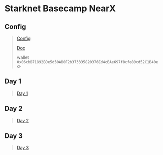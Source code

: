 # Starknet Basecamp NearX

## Config
>[Config](https://www.youtube.com/watch?v=UzRHehWDdow)
>
>[Doc](https://docs.google.com/document/d/17hMrdu_0tbsj86R7evSeb6WXEuQEKINby2w5B3Wl-3c/edit)
>
>wallet ``` 0x06cbB71892BDe5d50AB0F2b373335820376Ed4cBAe697f8cfe89cd52C1B40ecF ```

## Day 1
> [Day 1](https://www.youtube.com/watch?v=zMVXM-dpYzY)

## Day 2
> [Day 2](-)

## Day 3
> [Day 3](-)
